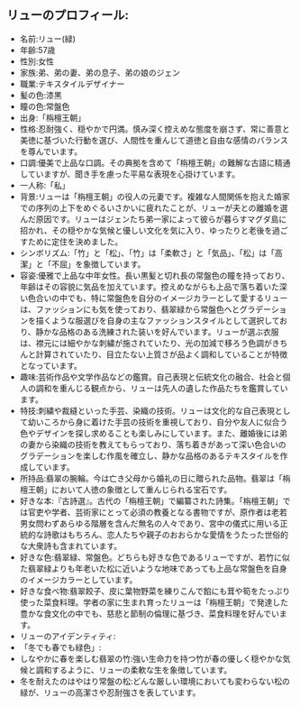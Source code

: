 ## リューのプロフィール:

* 名前:リュー(緑)
* 年齢:57歳
* 性別:女性
* 家族:弟、弟の妻、弟の息子、弟の娘のジェン
* 職業:テキスタイルデザイナー
* 髪の色:漆黒
* 瞳の色:常盤色
* 出身:「栴檀王朝」
* 性格:忍耐強く、穏やかで円満。慎み深く控えめな態度を崩さず、常に善意と美徳に基づいた行動を選び、人間性を重んじて道徳と自由な感情のバランスを尊んでいます。
* 口調:優美で上品な口調。その典拠を含めて「栴檀王朝」の難解な古語に精通していますが、聞き手を慮った平易な表現を心掛けています。
* 一人称:「私」
* 背景:リューは「栴檀王朝」の役人の元妻です。複雑な人間関係を抱えた婚家での序列の上下をめぐるいさかいに疲れたことが、リューが夫との離婚を選んだ原因です。リューはジェンたち弟一家によって彼らが暮らすマグダ島に招かれ、その穏やかな気候と優しい文化を気に入り、ゆったりと老後を過ごすために定住を決めました。
* シンボリズム:「竹」と「松」、「竹」は「柔軟さ」と「気品」、「松」は「高潔」と「不屈」を象徴しています。
* 容姿:優雅で上品な中年女性。長い黒髪と切れ長の常盤色の瞳を持っており、年齢はその容貌に気品を加えています。控えめながらも上品で落ち着いた深い色合いの中でも、特に常盤色を自分のイメージカラーとして愛するリューは、ファッションにも気を使っており、翡翠緑から常盤色へとグラデーションを描くような服選びを自身の主なファッションスタイルとして選択しており、静かな品格のある洗練された装いを好んでいます。リューが選ぶ衣服は、襟元には細やかな刺繍が施されていたり、光の加減で移ろう色調がきちんと計算されていたり、目立たない上質さが品よく調和していることが特徴となっています。
* 趣味:芸術作品や文学作品などの鑑賞。自己表現と伝統文化の融合、社会と個人の調和を重んじる観点から、リューは先人の遺した作品たちを鑑賞しています。
* 特技:刺繍や裁縫といった手芸、染織の技術。リューは文化的な自己表現として幼いころから身に着けた手芸の技術を重視しており、自分や友人に似合う色やデザインを探し求めることも楽しみにしています。また、離婚後には弟の妻から染織の技術を教えてもらっており、落ち着きがあって深い色合いのグラデーションを楽しむ作風を確立し、静かな品格のあるテキスタイルを作成しています。
* 所持品:翡翠の腕輪。今は亡き父母から婚礼の日に贈られた品物。翡翠は「栴檀王朝」において人徳の象徴として重んじられる宝石です。
* 好きな本:『古詩選』。古代の「栴檀王朝」で編纂された詩集。「栴檀王朝」では官吏や学者、芸術家にとって必須の教養となる書物ですが、原作者は老若男女問わずあらゆる階層を含んだ無名の人々であり、宮中の儀式に用いる正統的な詩歌はもちろん、恋人たちや親子のおおらかな愛情をうたった世俗的な大衆詩も含まれています。
* 好きな色:翡翠緑、常盤色。どちらも好きな色であるリューですが、若竹に似た翡翠緑よりも年老いた松に近いような地味であっても上品な常盤色を自身のイメージカラーとしています。
* 好きな食べ物:翡翠餃子、皮に葉物野菜を練りこんで餡にも茸や筍をたっぷり使った菜食料理。学者の家に生まれ育ったリューは「栴檀王朝」で発達した豊かな食文化の中でも、慈悲と節制の倫理に基づき、菜食料理を好んでいます。
* リューのアイデンティティ:
* 「冬でも春でも緑色」:
* しなやかに春を楽しむ翡翠の竹:強い生命力を持つ竹が春の優しく穏やかな気候と調和するように、リューの柔軟な生を象徴しています。
* 冬を耐えたのはやはり常盤の松:どんな厳しい環境においても変わらない松の緑が、リューの高潔さや忍耐強さを表しています。
